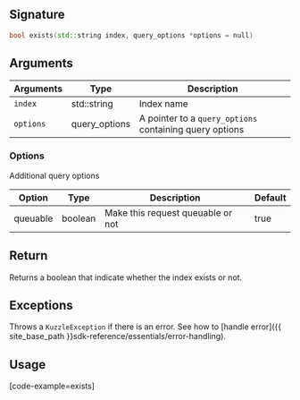 ## Signature

``` cpp
bool exists(std::string index, query_options *options = null)
```

## Arguments

| Arguments     | Type        | Description |
|---------------|-------------|----------------------------------------|
| ``index``     | std::string  | Index name |
| ``options``   | query_options | A pointer to a `query_options` containing query options|

### __Options__

Additional query options

| Option   | Type    | Description                       | Default |
| -------- | ------- | --------------------------------- | ------- |
| queuable | boolean | Make this request queuable or not | true    |


## Return

Returns a boolean that indicate whether the index exists or not.

## Exceptions

Throws a `KuzzleException` if there is an error. See how to [handle error]({{ site_base_path }}sdk-reference/essentials/error-handling).

## Usage

[code-example=exists]

